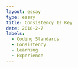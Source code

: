 ```yaml
---
layout: essay
type: essay
title: Consistency Is Key
date: 2018-2-7
labels:
  - Coding Standards
  - Consistency
  - Learning
  - Experience
---
```

